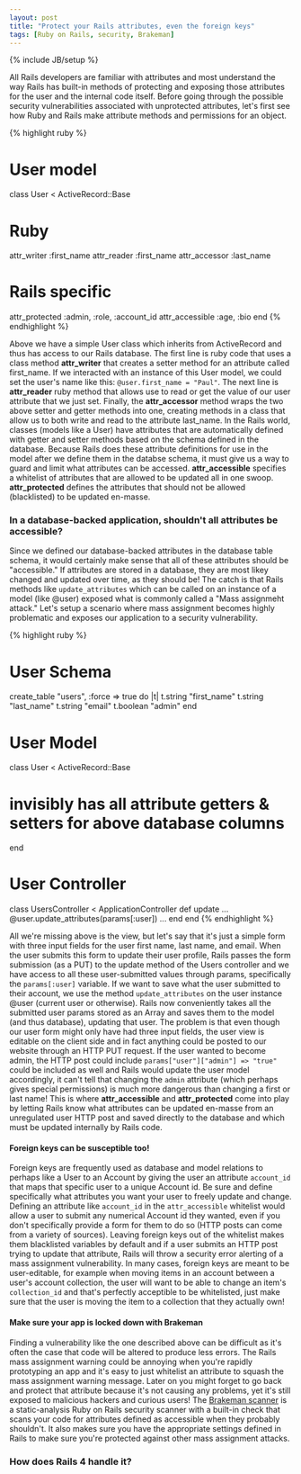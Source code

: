 ```yaml
---
layout: post
title: "Protect your Rails attributes, even the foreign keys"
tags: [Ruby on Rails, security, Brakeman]
---
```

{% include JB/setup %}

All Rails developers are familiar with attributes and most understand the way Rails has built-in methods of protecting and exposing those attributes for the user and the internal code itself.  Before going through the possible security vulnerabilities associated with unprotected attributes, let's first see how Ruby and Rails make attribute methods and permissions for an object.  

{% highlight ruby %}
# User model 
class User < ActiveRecord::Base
  # Ruby 
  attr_writer :first_name 
  attr_reader :first_name
  attr_accessor :last_name 

  # Rails specific 
  attr_protected :admin, :role, :account_id 
  attr_accessible :age, :bio 
end
{% endhighlight %}

Above we have a simple User class which inherits from ActiveRecord and thus has access to our Rails database.  The first line is ruby code that uses a class method **attr_writer** that creates a setter method for an attribute called first_name.  If we interacted with an instance of this User model, we could set the user's name like this: `@user.first_name = "Paul"`.  The next line is **attr_reader** ruby method that allows use to read or get the value of our user attribute that we just set.  Finally, the **attr_accessor** method wraps the two above setter and getter methods into one, creating methods in a class that allow us to both write and read to the attribute last_name.  In the Rails world, classes (models like a User) have attributes that are automatically defined with getter and setter methods based on the schema defined in the database.  Because Rails does these attribute definitions for use in the model after we define them in the databse schema, it must give us a way to guard and limit what attributes can be accessed.  **attr_accessible** specifies a whitelist of attributes that are allowed to be updated all in one swoop.  **attr_protected** defines the attributes that should not be allowed (blacklisted) to be updated en-masse.  

### In a database-backed application, shouldn't all attributes be accessible? 

Since we defined our database-backed attributes in the database table schema, it would certainly make sense that all of these attributes should be "accessible."  If attributes are stored in a database, they are most likey changed and updated over time, as they should be!  The catch is that Rails methods like `update_attributes` which can be called on an instance of a model (like @user) exposed what is commonly called a "Mass assignmeht attack."  Let's setup a scenario where mass assignment becomes highly problematic and exposes our application to a security vulnerability.  

{% highlight ruby %}
# User Schema 
create_table "users", :force => true do |t|
  t.string   "first_name"
  t.string   "last_name"
  t.string   "email"
  t.boolean  "admin" 
end

# User Model 
class User < ActiveRecord::Base 
  # invisibly has all attribute getters & setters for above database columns 
end 

# User Controller 
class UsersController < ApplicationController
  def update
    ...
     @user.update_attributes(params[:user])
    ...
  end
end
{% endhighlight %}

All we're missing above is the view, but let's say that it's just a simple form with three input fields for the user first name, last name, and email.  When the user submits this form to update their user profile, Rails passes the form submission (as a PUT) to the update method of the Users controller and we have access to all these user-submitted values through params, specifically the `params[:user]` variable.  If we want to save what the user submitted to their account, we use the method `update_attributes` on the user instance @user (current user or otherwise).  Rails now conveniently takes all the submitted user params stored as an Array and saves them to the model (and thus database), updating that user.  The problem is that even though our user form might only have had three input fields, the user view is editable on the client side and in fact anything could be posted to our website through an HTTP PUT request.  If the user wanted to become admin, the HTTP post could include `params["user"]["admin"] => "true"` could be included as well and Rails would update the user model accordingly, it can't tell that changing the `admin` attribute (which perhaps gives special permissions) is much more dangerous than changing a first or last name!  This is where **attr_accessible** and **attr_protected** come into play by letting Rails know what attributes can be updated en-masse from an unregulated user HTTP post and saved directly to the database and which must be updated internally by Rails code.   

#### Foreign keys can be susceptible too! 

Foreign keys are frequently used as database and model relations to perhaps like a User to an Account by giving the user an attribute `account_id` that maps that specific user to a unique Account id.  Be sure and define specifically what attributes you want your user to freely update and change.  Defining an attribute like `account_id` in the `attr_accessible` whitelist would allow a user to submit any numerical Account id they wanted, even if you don't specifically provide a form for them to do so (HTTP posts can come from a variety of sources).  Leaving foreign keys out of the whitelist makes them blacklisted variables by default and if a user submits an HTTP post trying to update that attribute, Rails will throw a security error alerting of a mass assignment vulnerability.  In many cases, foreign keys are meant to be user-editable, for example when moving items in an account between a user's account collection, the user will want to be able to change an item's `collection_id` and that's perfectly acceptible to be whitelisted, just make sure that the user is moving the item to a collection that they actually own! 

#### Make sure your app is locked down with Brakeman 

Finding a vulnerability like the one described above can be difficult as it's often the case that code will be altered to produce less errors.  The Rails mass assignment warning could be annoying when you're rapidly prototyping an app and it's easy to just whitelist an attribute to squash the mass assignment warning message.  Later on you might forget to go back and protect that attribute because it's not causing any problems, yet it's still exposed to malicious hackers and curious users!  The [Brakeman scanner](http://brakemanscanner.org) is a static-analysis Ruby on Rails security scanner with a built-in check that scans your code for attributes defined as accessible when they probably shouldn't.  It also makes sure you have the appropriate settings defined in Rails to make sure you're protected against other mass assignment attacks.   

### How does Rails 4 handle it? 
